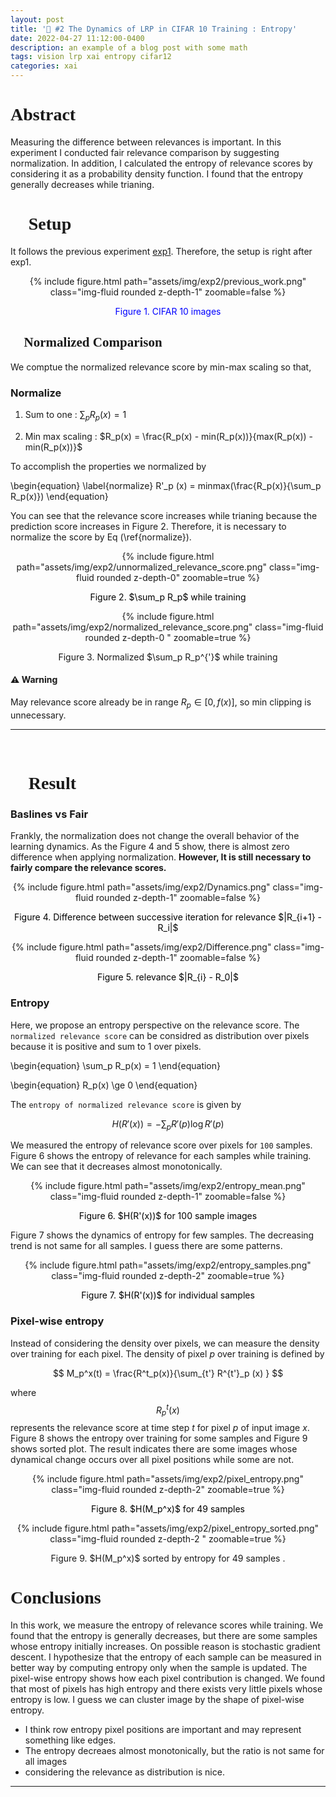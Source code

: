 ```yaml
---
layout: post
title: '🧶 #2 The Dynamics of LRP in CIFAR 10 Training : Entropy'
date: 2022-04-27 11:12:00-0400
description: an example of a blog post with some math
tags: vision lrp xai entropy cifar12
categories: xai
---
```


<h1 style="font-family:Cursive"> Abstract </h1>

Measuring the difference between relevances is important. In this experiment I conducted fair relevance comparison by suggesting normalization. 
In addition, I calculated the entropy of relevance scores by considering it as a probability density function. I found that the entropy generally decreases while trianing. 


<h1 style="font-family:Cursive">  🎯 Setup</h1>

It follows the previous experiment [exp1](https://fxnnxc.github.io/blog/2022/exp_1/). Therefore, the setup is right after exp1. 

<center>
<div class="row mt-3">
    <div class="col-sm mt-3 mt-md-0">
        {% include figure.html path="assets/img/exp2/previous_work.png" class="img-fluid rounded z-depth-1" zoomable=false %}
        <p style="color:blue"> Figure 1. CIFAR 10 images  </p>
    </div>
</div>
</center>

<h2 style="font-family:Cursive">  🎯 Normalized Comparison</h2>

We comptue the normalized relevance score by min-max scaling so that,


### Normalize 

1. Sum to one : $\sum_p R_p(x) = 1$

2. Min max scaling :   $R_p(x) = \frac{R_p(x) - min(R_p(x))}{max(R_p(x)) - min(R_p(x))}$


To accomplish the properties we normalized by

\begin{equation}
\label{normalize}
R'_p (x) = minmax(\frac{R_p(x)}{\sum_p R_p(x)})
\end{equation}


You can see that the relevance score increases while trianing because the prediction score increases in Figure 2. Therefore, it is necessary to normalize the score by Eq (\ref{normalize}). 

<center>
<div class="row mt-3">
    <div class="col-sm mt-3 mt-md-0">
        {% include figure.html path="assets/img/exp2/unnormalized_relevance_score.png" class="img-fluid rounded z-depth-0" zoomable=true %}
                <p style="color:black"> Figure 2. $\sum_p R_p$ while training </p>
    </div>
        <div class="col-sm mt-3 mt-md-0">
        {% include figure.html path="assets/img/exp2/normalized_relevance_score.png" class="img-fluid rounded z-depth-0 " zoomable=true %}
        <p>
        Figure 3. Normalized  $\sum_p R_p^{'}$ while training
        </p>
    </div>
</div>
</center>


#### ⚠️ Warning 

May relevance score already be in range $R_p \in [0, f(x)]$, so min clipping is unnecessary. 



---
<br/>

<h1 style="font-family:Cursive">  🚀 Result</h1>


### Baslines vs Fair

Frankly, the normalization does not change the overall behavior of the learning dynamics. As the Figure 4 and 5 show, there is almost zero difference when applying normalization. **However, It is still necessary to fairly compare the relevance scores.**


<center>
<div class="row mt-3">
    <div class="col-sm mt-3 mt-md-0">
        {% include figure.html path="assets/img/exp2/Dynamics.png" class="img-fluid rounded z-depth-1" zoomable=false %}
                <p style="color:black"> Figure 4. Difference between successive iteration for relevance $|R_{i+1} - R_i|$ </p>
    </div>
</div>
</center>


<center>
<div class="row mt-3">
    <div class="col-sm mt-3 mt-md-0">
        {% include figure.html path="assets/img/exp2/Difference.png" class="img-fluid rounded z-depth-1" zoomable=false %}
                <p style="color:black"> Figure 5. relevance $|R_{i} - R_0|$ </p>
    </div>
</div>
</center>


### Entropy 

Here, we propose an entropy perspective on the relevance score. The `normalized relevance score` can be considred as distribution over pixels because it is positive and sum to 1 over pixels. 


\begin{equation}
\sum_p R_p(x) = 1 
\end{equation}

\begin{equation}
R_p(x) \ge 0
\end{equation}

The `entropy of normalized relevance score` is given by 

$$
H(R'(x)) = - \sum_p R'(p) \log R'(p) 
$$


 We measured the entropy of relevance score over pixels for `100` samples. Figure 6 shows the entropy of relevance for each samples while training. We can see that it decreases almost monotonically. 




<center>
<div class="row mt-3">
    <div class="col-sm mt-3 mt-md-0">
        {% include figure.html path="assets/img/exp2/entropy_mean.png" class="img-fluid rounded z-depth-1" zoomable=false %}
                <p style="color:black"> Figure 6. $H(R'(x))$ for 100 sample images </p>
    </div>
</div>
</center>


Figure 7 shows the dynamics of entropy for few samples. The decreasing trend is not same for all samples. I guess there are some patterns. 



<center>
<div class="row mt-3">
    <div class="col-sm mt-3 mt-md-0">
        {% include figure.html path="assets/img/exp2/entropy_samples.png" class="img-fluid rounded z-depth-2" zoomable=true %}
                <p style="color:black"> Figure 7. $H(R'(x))$  for individual samples  </p>
</div>
</div>
</center>


### Pixel-wise entropy 

Instead of considering the density over pixels, we can measure the density over training for each pixel. The density of pixel $p$ over training is defined by 

$$
M_p^x(t) = \frac{R^t_p(x)}{\sum_{t'} R^{t'}_p (x)   }
$$

where $$R^t_p(x)$$ represents the relevance score at time step $t$ for pixel $p$ of input image $x$.  Figure 8 shows the entropy over training for some samples and Figure 9 shows sorted plot. The result indicates there are some images whose dynamical change occurs over all pixel positions while some are not. 


<center>
<div class="row mt-3">
    <div class="col-sm mt-3 mt-md-0">
        {% include figure.html path="assets/img/exp2/pixel_entropy.png" class="img-fluid rounded z-depth-2" zoomable=true %}
                <p style="color:black"> Figure 8. $H(M_p^x)$ for 49 samples   </p>
    </div>
        <div class="col-sm mt-3 mt-md-0">
        {% include figure.html path="assets/img/exp2/pixel_entropy_sorted.png" class="img-fluid rounded z-depth-2 " zoomable=true %}
        <p>
        Figure 9. $H(M_p^x)$ sorted by entropy for 49 samples . 
        </p>
    </div>
</div>
</center>





<center>
<div class="row mt-3">

</div>
</center>

<h1 style="font-family:Cursive">  Conclusions</h1>


In this work, we measure the entropy of relevance scores while training. We found that the entropy is generally decreases, but there are some samples whose entropy initially increases. On possible reason is stochastic gradient descent. I hypothesize that the entropy of each sample can be measured in better way by computing entropy only when the sample is updated. The pixel-wise entropy shows how each pixel contribution is changed. We found that most of pixels has high entropy and there exists very little pixels whose entropy is low. I guess we can cluster image by the shape of pixel-wise entropy.



* I think row entropy pixel positions are important and may represent something like edges. 
* The entropy decreaes almost monotonically, but the ratio is not same for all images 
* considering the relevance as distribution is nice. 

---
